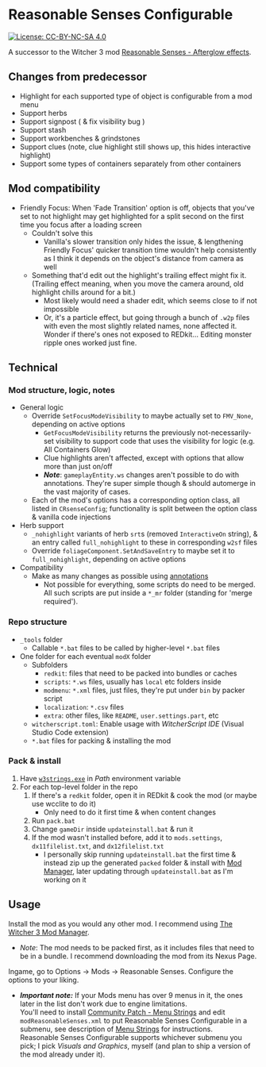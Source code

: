 # Reasonable Senses Configurable

[![License: CC-BY-NC-SA 4.0](https://img.shields.io/badge/License-CC%20BY--NC--SA%204.0-lightgrey.svg)](https://creativecommons.org/licenses/by-nc-sa/4.0/)

A successor to the Witcher 3 mod [Reasonable Senses - Afterglow effects](https://www.nexusmods.com/witcher3/mods/3377).

## Changes from predecessor

- Highlight for each supported type of object is configurable from a mod menu
- Support herbs
- Support signpost ( & fix visibility bug )
- Support stash
- Support workbenches & grindstones
- Support clues (note, clue highlight still shows up, this hides interactive highlight)
- Support some types of containers separately from other containers

## Mod compatibility

- Friendly Focus: When 'Fade Transition' option is off, objects that you've set to not highlight may get highlighted for a split second on the first time you focus after a loading screen
  - Couldn't solve this
    - Vanilla's slower transition only hides the issue, & lengthening Friendly Focus' quicker transition time wouldn't help consistently as I think it depends on the object's distance from camera as well
  - Something that'd edit out the highlight's trailing effect might fix it. (Trailing effect meaning, when you move the camera around, old highlight chills around for a bit.)
    - Most likely would need a shader edit, which seems close to if not impossible
    - Or, it's a particle effect, but going through a bunch of `.w2p` files with even the most slightly related names, none affected it. Wonder if there's ones not exposed to REDkit... Editing monster ripple ones worked just fine.

## Technical

### Mod structure, logic, notes

- General logic
  - Override `SetFocusModeVisibility` to maybe actually set to `FMV_None`, depending on active options
    - `GetFocusModeVisibility` returns the previously not-necessarily-set visibility to support code that uses the visibility for logic (e.g. All Containers Glow)
    - Clue highlights aren't affected, except with options that allow more than just on/off
    - ***Note***: `gameplayEntity.ws` changes aren't possible to do with annotations. They're super simple though & should automerge in the vast majority of cases.
  - Each of the mod's options has a corresponding option class, all listed in `CRsenseConfig`; functionality is split between the option class & vanilla code injections
- Herb support
  - `_nohighlight` variants of herb `srt`s (removed `InteractiveOn` string), & an entry called `full_nohighlight` to these in corresponding `w2sf` files
  - Override `foliageComponent.SetAndSaveEntry` to maybe set it to `full_nohighlight`, depending on active options
- Compatibility
  - Make as many changes as possible using [annotations](https://cdprojektred.atlassian.net/wiki/spaces/W3REDkit/pages/36241598/WS+Script+Compilation+Errors+overrides#Annotations)
    - Not possible for everything, some scripts do need to be merged. All such scripts are put inside a `*_mr` folder (standing for 'merge required').

### Repo structure

- `_tools` folder
  - Callable `*.bat` files to be called by higher-level `*.bat` files
- One folder for each eventual `modX` folder
  - Subfolders
    - `redkit`: files that need to be packed into bundles or caches
    - `scripts`: `*.ws` files, usually has `local` etc folders inside 
    - `modmenu`: `*.xml` files, just files, they're put under `bin` by packer script
    - `localization`: `*.csv` files
    - `extra`: other files, like `README`, `user.settings.part`, etc
  - `witcherscript.toml`: Enable usage with *WitcherScript IDE* (Visual Studio Code extension)
  - `*.bat` files for packing & installing the mod

### Pack & install

1. Have [`w3strings.exe`](https://www.nexusmods.com/witcher3/mods/1055) in *Path* environment variable
2. For each top-level folder in the repo
   1. If there's a `redkit` folder, open it in REDkit & cook the mod (or maybe use wcclite to do it)
      - Only need to do it first time & when content changes
   2. Run `pack.bat`
   3. Change `gameDir` inside `updateinstall.bat` & run it
   4. If the mod wasn't installed before, add it to `mods.settings`, `dx11filelist.txt`, and `dx12filelist.txt`
      - I personally skip running `updateinstall.bat` the first time & instead zip up the generated `packed` folder & install with [Mod Manager](https://www.nexusmods.com/witcher3/mods/2678), later updating through `updateinstall.bat` as I'm working on it

## Usage

Install the mod as you would any other mod.
I recommend using [The Witcher 3 Mod Manager](https://www.nexusmods.com/witcher3/mods/2678).
- *Note*: The mod needs to be packed first, as it includes files that need to be in a bundle. I recommend downloading the mod from its Nexus Page.

Ingame, go to Options -> Mods -> Reasonable Senses. Configure the options to your liking.
- ***Important note:*** If your Mods menu has over 9 menus in it, the ones later in the list don't work due to engine limitations.  
  You'll need to install [Community Patch - Menu Strings](https://www.nexusmods.com/witcher3/mods/3650) and edit `modReasonableSenses.xml` to put Reasonable Senses Configurable in a submenu, see description of [Menu Strings](https://www.nexusmods.com/witcher3/mods/3650) for instructions.  
  Reasonable Senses Configurable supports whichever submenu you pick; I pick *Visuals and Graphics*, myself (and plan to ship a version of the mod already under it).